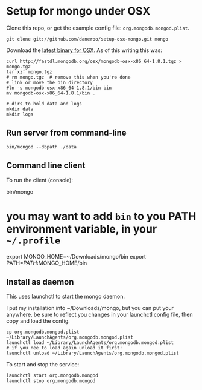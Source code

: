 # Setup for mongo under OSX

Clone this repo, or get the example config file: `org.mongodb.mongod.plist`.

    git clone git://github.com/daneroo/setup-osx-mongo.git mongo

Download the [latest binary for OSX](http://www.mongodb.org/downloads). 
As of this writing this was:

    curl http://fastdl.mongodb.org/osx/mongodb-osx-x86_64-1.8.1.tgz > mongo.tgz
    tar xzf mongo.tgz
    # rm mongo.tgz  # remove this when you're done
    # link or move the bin directory
    #ln -s mongodb-osx-x86_64-1.8.1/bin bin
    mv mongodb-osx-x86_64-1.8.1/bin .
    
    # dirs to hold data and logs
    mkdir data
    mkdir logs

## Run server from command-line
    bin/mongod --dbpath ./data
    
## Command line client
To run the client (console):

   bin/mongo
   
   # you may want to add `bin` to you PATH environment variable, in your `~/.profile`
   export MONGO_HOME=~/Downloads/mongo/bin
   export PATH=$PATH:$MONGO_HOME/bin
    
## Install as daemon
This uses launchctl to start the mongo daemon.

I put my installation into ~/Downloads/mongo, but you can put your anywhere.
be sure to reflect you changes in your launchctl config file, then copy and load the config.

    cp org.mongodb.mongod.plist ~/Library/LaunchAgents/org.mongodb.mongod.plist
    launchctl load ~/Library/LaunchAgents/org.mongodb.mongod.plist
    # if you nee to load again unload it first:
    launchctl unload ~/Library/LaunchAgents/org.mongodb.mongod.plist

To start and stop the service:
    
    launchctl start org.mongodb.mongod
    launchctl stop org.mongodb.mongod
